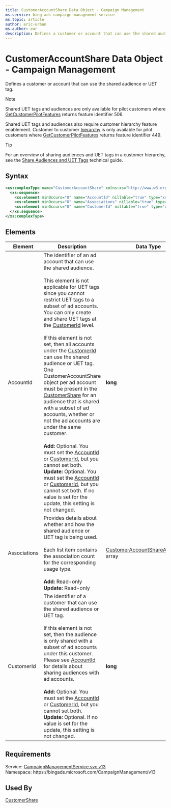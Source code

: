 ```yaml
---
title: CustomerAccountShare Data Object - Campaign Management
ms.service: bing-ads-campaign-management-service
ms.topic: article
author: eric-urban
ms.author: eur
description: Defines a customer or account that can use the shared audience or UET tag.
---
```

# CustomerAccountShare Data Object - Campaign Management
Defines a customer or account that can use the shared audience or UET tag.

> [!NOTE]
> Shared UET tags and audiences are only available for pilot customers where [GetCustomerPilotFeatures](../customer-management-service/getcustomerpilotfeatures.md) returns feature identifier 506.
> 
> Shared UET tags and audiences also require customer hierarchy feature enablement. Customer to customer [hierarchy](../guides/account-hierarchy-permissions.md#account-hierarchy) is only available for pilot customers where [GetCustomerPilotFeatures](../customer-management-service/getcustomerpilotfeatures.md) returns feature identifier 449.  

> [!TIP]
> For an overview of sharing audiences and UET tags in a customer hierarchy, see the [Share Audiences and UET Tags](../guides/universal-event-tracking.md#hierarchy-share) technical guide. 

## Syntax
```xml
<xs:complexType name="CustomerAccountShare" xmlns:xs="http://www.w3.org/2001/XMLSchema">
  <xs:sequence>
    <xs:element minOccurs="0" name="AccountId" nillable="true" type="xs:long" />
    <xs:element minOccurs="0" name="Associations" nillable="true" type="tns:ArrayOfCustomerAccountShareAssociation" />
    <xs:element minOccurs="0" name="CustomerId" nillable="true" type="xs:long" />
  </xs:sequence>
</xs:complexType>
```

## <a name="elements"></a>Elements

|Element|Description|Data Type|
|-----------|---------------|-------------|
|<a name="accountid"></a>AccountId|The identifier of an ad account that can use the shared audience.<br/><br/>This element is not applicable for UET tags since you cannot restrict UET tags to a subset of ad accounts. You can only create and share UET tags at the [CustomerId](#customerid) level.<br/><br/>If this element is not set, then all accounts under the [CustomerId](#customerid) can use the shared audience or UET tag. One CustomerAccountShare object per ad account must be present in the [CustomerShare](customershare.md#customeraccountshares) for an audience that is shared with a subset of ad accounts, whether or not the ad accounts are under the same customer.<br/><br/>**Add:** Optional. You must set the [AccountId](#accountid) or [CustomerId](#customerid), but you cannot set both.<br/>**Update:** Optional. You must set the [AccountId](#accountid) or [CustomerId](#customerid), but you cannot set both. If no value is set for the update, this setting is not changed.|**long**|
|<a name="associations"></a>Associations|Provides details about whether and how the shared audience or UET tag is being used.<br/><br/>Each list item contains the association count for the corresponding usage type.<br/><br/>**Add:** Read-only<br/>**Update:** Read-only|[CustomerAccountShareAssociation](customeraccountshareassociation.md) array|
|<a name="customerid"></a>CustomerId|The identifier of a customer that can use the shared audience or UET tag.<br/><br/>If this element is not set, then the audience is only shared with a subset of ad accounts under this customer. Please see [AccountId](#accountid) for details about sharing audiences with ad accounts.<br/><br/>**Add:** Optional. You must set the [AccountId](#accountid) or [CustomerId](#customerid), but you cannot set both.<br/>**Update:** Optional. If no value is set for the update, this setting is not changed.|**long**|

## Requirements
Service: [CampaignManagementService.svc v13](https://campaign.api.bingads.microsoft.com/Api/Advertiser/CampaignManagement/v13/CampaignManagementService.svc)  
Namespace: https\://bingads.microsoft.com/CampaignManagement/v13  

## Used By
[CustomerShare](customershare.md)  
